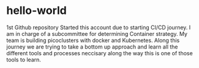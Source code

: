 # hello-world
1st Github repository
Started this account due to starting CI/CD journey. I am in charge of a subcommittee for determining Container strategy. My team is building picoclusters with docker and Kubernetes. Along this journey we are trying to take a bottom up approach and learn all the different tools and processes neccisary along the way this is one of those tools to learn.
